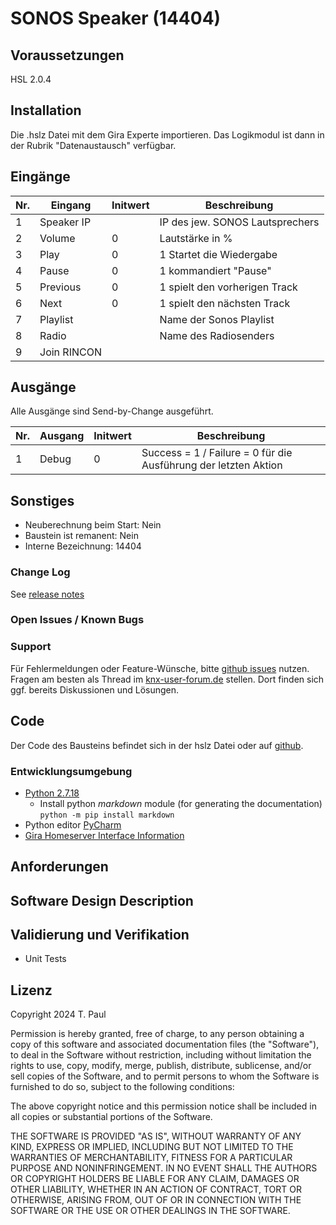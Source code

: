 # SONOS Speaker (14404)

## Voraussetzungen
HSL 2.0.4

## Installation
Die .hslz Datei mit dem Gira Experte importieren. Das Logikmodul ist dann in der Rubrik "Datenaustausch" verfügbar.

## Eingänge

| Nr. | Eingang      | Initwert | Beschreibung                    |
|-----|--------------|----------|---------------------------------|
| 1   | Speaker IP   |          | IP des jew. SONOS Lautsprechers |
| 2   | Volume       | 0        | Lautstärke in %                 | 
| 3   | Play         | 0        | 1 Startet die Wiedergabe        |
| 4   | Pause        | 0        | 1 kommandiert "Pause"           | 
| 5   | Previous     | 0        | 1 spielt den vorherigen Track   |
| 6   | Next         | 0        | 1 spielt den nächsten Track     |
| 7   | Playlist     |          | Name der Sonos Playlist         |
| 8   | Radio        |          | Name des Radiosenders           |
| 9   | Join RINCON  |          |                                 |


## Ausgänge
Alle Ausgänge sind Send-by-Change ausgeführt.

| Nr. | Ausgang | Initwert | Beschreibung                                                    |
|-----|---------|----------|-----------------------------------------------------------------|
| 1   | Debug   | 0        | Success = 1 / Failure = 0 für die Ausführung der letzten Aktion |


## Sonstiges

- Neuberechnung beim Start: Nein
- Baustein ist remanent: Nein
- Interne Bezeichnung: 14404

### Change Log

See [release notes](https://github.com/En3rGy/14404_SONOS/releases)

### Open Issues / Known Bugs



### Support

Für Fehlermeldungen oder Feature-Wünsche, bitte [github issues](https://github.com/En3rGy/14404_SONOS/issues) nutzen.
Fragen am besten als Thread im [knx-user-forum.de](https://knx-user-forum.de) stellen. Dort finden sich ggf. bereits Diskussionen und Lösungen.

## Code

Der Code des Bausteins befindet sich in der hslz Datei oder auf [github](https://github.com/En3rGy/14404_SONOS).

### Entwicklungsumgebung

- [Python 2.7.18](https://www.python.org/download/releases/2.7/)
    - Install python *markdown* module (for generating the documentation) `python -m pip install markdown`
- Python editor [PyCharm](https://www.jetbrains.com/pycharm/)
- [Gira Homeserver Interface Information](http://www.hs-help.net/hshelp/gira/other_documentation/Schnittstelleninformationen.zip)

## Anforderungen


## Software Design Description



## Validierung und Verifikation

- Unit Tests

## Lizenz

Copyright 2024 T. Paul

Permission is hereby granted, free of charge, to any person obtaining a copy of this software and associated documentation files (the "Software"), to deal in the Software without restriction, including without limitation the rights to use, copy, modify, merge, publish, distribute, sublicense, and/or sell copies of the Software, and to permit persons to whom the Software is furnished to do so, subject to the following conditions:

The above copyright notice and this permission notice shall be included in all copies or substantial portions of the Software.

THE SOFTWARE IS PROVIDED "AS IS", WITHOUT WARRANTY OF ANY KIND, EXPRESS OR IMPLIED, INCLUDING BUT NOT LIMITED TO THE WARRANTIES OF MERCHANTABILITY, FITNESS FOR A PARTICULAR PURPOSE AND NONINFRINGEMENT. IN NO EVENT SHALL THE AUTHORS OR COPYRIGHT HOLDERS BE LIABLE FOR ANY CLAIM, DAMAGES OR OTHER LIABILITY, WHETHER IN AN ACTION OF CONTRACT, TORT OR OTHERWISE, ARISING FROM, OUT OF OR IN CONNECTION WITH THE SOFTWARE OR THE USE OR OTHER DEALINGS IN THE SOFTWARE.
